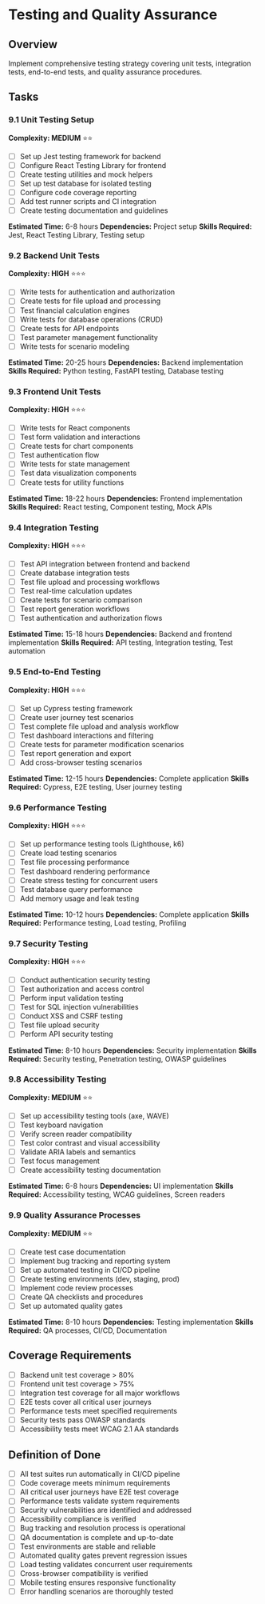 # Testing and Quality Assurance

## Overview
Implement comprehensive testing strategy covering unit tests, integration tests, end-to-end tests, and quality assurance procedures.

## Tasks

### 9.1 Unit Testing Setup
**Complexity: MEDIUM** ⭐⭐
- [ ] Set up Jest testing framework for backend
- [ ] Configure React Testing Library for frontend
- [ ] Create testing utilities and mock helpers
- [ ] Set up test database for isolated testing
- [ ] Configure code coverage reporting
- [ ] Add test runner scripts and CI integration
- [ ] Create testing documentation and guidelines

**Estimated Time:** 6-8 hours
**Dependencies:** Project setup
**Skills Required:** Jest, React Testing Library, Testing setup

### 9.2 Backend Unit Tests
**Complexity: HIGH** ⭐⭐⭐
- [ ] Write tests for authentication and authorization
- [ ] Create tests for file upload and processing
- [ ] Test financial calculation engines
- [ ] Write tests for database operations (CRUD)
- [ ] Create tests for API endpoints
- [ ] Test parameter management functionality
- [ ] Write tests for scenario modeling

**Estimated Time:** 20-25 hours
**Dependencies:** Backend implementation
**Skills Required:** Python testing, FastAPI testing, Database testing

### 9.3 Frontend Unit Tests
**Complexity: HIGH** ⭐⭐⭐
- [ ] Write tests for React components
- [ ] Test form validation and interactions
- [ ] Create tests for chart components
- [ ] Test authentication flow
- [ ] Write tests for state management
- [ ] Test data visualization components
- [ ] Create tests for utility functions

**Estimated Time:** 18-22 hours
**Dependencies:** Frontend implementation
**Skills Required:** React testing, Component testing, Mock APIs

### 9.4 Integration Testing
**Complexity: HIGH** ⭐⭐⭐
- [ ] Test API integration between frontend and backend
- [ ] Create database integration tests
- [ ] Test file upload and processing workflows
- [ ] Test real-time calculation updates
- [ ] Create tests for scenario comparison
- [ ] Test report generation workflows
- [ ] Test authentication and authorization flows

**Estimated Time:** 15-18 hours
**Dependencies:** Backend and frontend implementation
**Skills Required:** API testing, Integration testing, Test automation

### 9.5 End-to-End Testing
**Complexity: HIGH** ⭐⭐⭐
- [ ] Set up Cypress testing framework
- [ ] Create user journey test scenarios
- [ ] Test complete file upload and analysis workflow
- [ ] Test dashboard interactions and filtering
- [ ] Create tests for parameter modification scenarios
- [ ] Test report generation and export
- [ ] Add cross-browser testing scenarios

**Estimated Time:** 12-15 hours
**Dependencies:** Complete application
**Skills Required:** Cypress, E2E testing, User journey testing

### 9.6 Performance Testing
**Complexity: HIGH** ⭐⭐⭐
- [ ] Set up performance testing tools (Lighthouse, k6)
- [ ] Create load testing scenarios
- [ ] Test file processing performance
- [ ] Test dashboard rendering performance
- [ ] Create stress testing for concurrent users
- [ ] Test database query performance
- [ ] Add memory usage and leak testing

**Estimated Time:** 10-12 hours
**Dependencies:** Complete application
**Skills Required:** Performance testing, Load testing, Profiling

### 9.7 Security Testing
**Complexity: HIGH** ⭐⭐⭐
- [ ] Conduct authentication security testing
- [ ] Test authorization and access control
- [ ] Perform input validation testing
- [ ] Test for SQL injection vulnerabilities
- [ ] Conduct XSS and CSRF testing
- [ ] Test file upload security
- [ ] Perform API security testing

**Estimated Time:** 8-10 hours
**Dependencies:** Security implementation
**Skills Required:** Security testing, Penetration testing, OWASP guidelines

### 9.8 Accessibility Testing
**Complexity: MEDIUM** ⭐⭐
- [ ] Set up accessibility testing tools (axe, WAVE)
- [ ] Test keyboard navigation
- [ ] Verify screen reader compatibility
- [ ] Test color contrast and visual accessibility
- [ ] Validate ARIA labels and semantics
- [ ] Test focus management
- [ ] Create accessibility testing documentation

**Estimated Time:** 6-8 hours
**Dependencies:** UI implementation
**Skills Required:** Accessibility testing, WCAG guidelines, Screen readers

### 9.9 Quality Assurance Processes
**Complexity: MEDIUM** ⭐⭐
- [ ] Create test case documentation
- [ ] Implement bug tracking and reporting system
- [ ] Set up automated testing in CI/CD pipeline
- [ ] Create testing environments (dev, staging, prod)
- [ ] Implement code review processes
- [ ] Create QA checklists and procedures
- [ ] Set up automated quality gates

**Estimated Time:** 8-10 hours
**Dependencies:** Testing implementation
**Skills Required:** QA processes, CI/CD, Documentation

## Coverage Requirements
- [ ] Backend unit test coverage > 80%
- [ ] Frontend unit test coverage > 75%
- [ ] Integration test coverage for all major workflows
- [ ] E2E tests cover all critical user journeys
- [ ] Performance tests meet specified requirements
- [ ] Security tests pass OWASP standards
- [ ] Accessibility tests meet WCAG 2.1 AA standards

## Definition of Done
- [ ] All test suites run automatically in CI/CD pipeline
- [ ] Code coverage meets minimum requirements
- [ ] All critical user journeys have E2E test coverage
- [ ] Performance tests validate system requirements
- [ ] Security vulnerabilities are identified and addressed
- [ ] Accessibility compliance is verified
- [ ] Bug tracking and resolution process is operational
- [ ] QA documentation is complete and up-to-date
- [ ] Test environments are stable and reliable
- [ ] Automated quality gates prevent regression issues
- [ ] Load testing validates concurrent user requirements
- [ ] Cross-browser compatibility is verified
- [ ] Mobile testing ensures responsive functionality
- [ ] Error handling scenarios are thoroughly tested 
